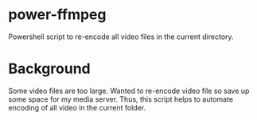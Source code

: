 # power-ffmpeg
Powershell script to re-encode all video files in the current directory.

# Background
Some video files are too large. Wanted to re-encode video file so save up some space for my media server. Thus, this script helps to automate encoding of all video in the current folder. 

